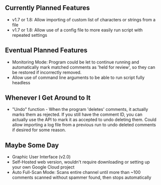 ## Currently Planned Features
* v1.7 or 1.8: Allow importing of custom list of characters or strings from a file
* v1.7 or 1.8: Allow use of a config file to more easily run script with repeated settings

## Eventual Planned Features
* Monitoring Mode: Program could be let to continue running and automatically mark matched comments as 'held for review', so they can be restored if incorrectly removed.
* Allow use of command line arguments to be able to run script fully headless

## Whenever I Get Around to It
* "Undo" function - When the program 'deletes' comments, it actually marks them as rejected. If you still have the comment ID, you can actually use the API to mark it as accepted to undo deleting them. Could allow importing a log file from a previous run to undo deleted comments if desired for some reason.


## Maybe Some Day
* Graphic User Interface (v2.0)
* Self-Hosted web version, wouldn't require downloading or setting up your own Google Cloud project
* Auto Full-Scan Mode: Scans entire channel until more than ~100 comments scanned without spammer found, then stops automatically


